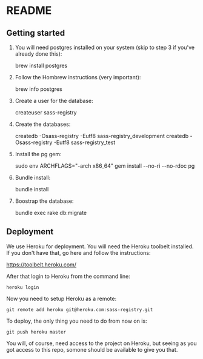 # README

## Getting started

1. You will need postgres installed on your system (skip to step 3 if you've already done this):

      brew install postgres

2. Follow the Hombrew instructions (very important):

      brew info postgres

3. Create a user for the database:

      createuser sass-registry

4. Create the databases:

      createdb -Osass-registry -Eutf8 sass-registry_development
      createdb -Osass-registry -Eutf8 sass-registry_test

5. Install the pg gem:

      sudo env ARCHFLAGS="-arch x86_64" gem install --no-ri --no-rdoc pg

5. Bundle install:

      bundle install

6. Boostrap the database:

      bundle exec rake db:migrate

## Deployment

We use Heroku for deployment. You will need the Heroku toolbelt installed.
If you don't have that, go here and follow the instructions:

  https://toolbelt.heroku.com/

After that login to Heroku from the command line:

    heroku login

Now you need to setup Heroku as a remote:

    git remote add heroku git@heroku.com:sass-registry.git

To deploy, the only thing you need to do from now on is:

    git push heroku master

You will, of course, need access to the project on Heroku, but seeing as you
got access to this repo, somone should be available to give you that.
